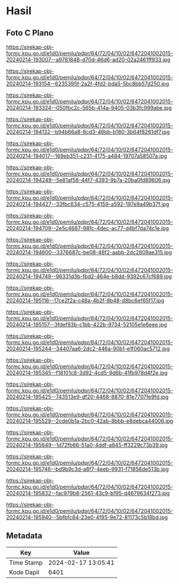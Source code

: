 # Hasil

## Foto C Plano

https://sirekap-obj-formc.kpu.go.id/e1d0/pemilu/pdpr/64/72/04/10/02/6472041002015-20240214-193007--a9781848-d70d-46d6-ad20-02a2461ff933.jpg

https://sirekap-obj-formc.kpu.go.id/e1d0/pemilu/pdpr/64/72/04/10/02/6472041002015-20240214-193154--6235395f-2a2f-4fd2-bda5-5bc8bb57d250.jpg

https://sirekap-obj-formc.kpu.go.id/e1d0/pemilu/pdpr/64/72/04/10/02/6472041002015-20240214-193324--050fbc2c-565b-414a-9405-03b3fc999abe.jpg

https://sirekap-obj-formc.kpu.go.id/e1d0/pemilu/pdpr/64/72/04/10/02/6472041002015-20240214-194132--b94b66a8-8cd3-46bb-b180-3b64f8261df7.jpg

https://sirekap-obj-formc.kpu.go.id/e1d0/pemilu/pdpr/64/72/04/10/02/6472041002015-20240214-194017--169eb351-c231-4175-a484-19707a58507a.jpg

https://sirekap-obj-formc.kpu.go.id/e1d0/pemilu/pdpr/64/72/04/10/02/6472041002015-20240214-194249--5e81af58-44f7-4393-9b7a-20ba0fd89606.jpg

https://sirekap-obj-formc.kpu.go.id/e1d0/pemilu/pdpr/64/72/04/10/02/6472041002015-20240214-194427--33fbc634-c575-4159-a592-197e9a49b37f.jpg

https://sirekap-obj-formc.kpu.go.id/e1d0/pemilu/pdpr/64/72/04/10/02/6472041002015-20240214-194709--2e5c4687-98fc-4dec-ac77-d4bf7da74c1e.jpg

https://sirekap-obj-formc.kpu.go.id/e1d0/pemilu/pdpr/64/72/04/10/02/6472041002015-20240214-194600--3376687c-be08-46f2-aabb-2dc2809ae315.jpg

https://sirekap-obj-formc.kpu.go.id/e1d0/pemilu/pdpr/64/72/04/10/02/6472041002015-20240214-194749--96331d3b-fbd2-464e-b8dd-9392c67cf689.jpg

https://sirekap-obj-formc.kpu.go.id/e1d0/pemilu/pdpr/64/72/04/10/02/6472041002015-20240214-195116--17ce2f2a-c48a-4b2f-8b48-d8bc6ef65f17.jpg

https://sirekap-obj-formc.kpu.go.id/e1d0/pemilu/pdpr/64/72/04/10/02/6472041002015-20240214-195157--3fdef93b-c1bb-422b-9734-52105e1e6eee.jpg

https://sirekap-obj-formc.kpu.go.id/e1d0/pemilu/pdpr/64/72/04/10/02/6472041002015-20240214-195244--34407aa6-2dc2-446a-90b1-e1f060ac5712.jpg

https://sirekap-obj-formc.kpu.go.id/e1d0/pemilu/pdpr/64/72/04/10/02/6472041002015-20240214-195345--f18101c8-3d92-4cd5-9d6b-41fb978d4f2e.jpg

https://sirekap-obj-formc.kpu.go.id/e1d0/pemilu/pdpr/64/72/04/10/02/6472041002015-20240214-195425--743513e9-df20-4468-8870-81e7707fe9fd.jpg

https://sirekap-obj-formc.kpu.go.id/e1d0/pemilu/pdpr/64/72/04/10/02/6472041002015-20240214-195529--2cde0b1a-2bc0-42ab-8bbb-e8debca44006.jpg

https://sirekap-obj-formc.kpu.go.id/e1d0/pemilu/pdpr/64/72/04/10/02/6472041002015-20240214-195649--1d72fb66-51a0-4ddf-a845-ff3229c73b39.jpg

https://sirekap-obj-formc.kpu.go.id/e1d0/pemilu/pdpr/64/72/04/10/02/6472041002015-20240214-195746--bd9b9c3d-a8f7-4eeb-9931-f71856de513b.jpg

https://sirekap-obj-formc.kpu.go.id/e1d0/pemilu/pdpr/64/72/04/10/02/6472041002015-20240214-195832--fac979b8-2561-43c9-bf95-d4679634f273.jpg

https://sirekap-obj-formc.kpu.go.id/e1d0/pemilu/pdpr/64/72/04/10/02/6472041002015-20240214-195940--5bfbfc84-23e0-4f85-9e72-81173c5b18bd.jpg


## Metadata

| Key        | Value               |
| ---------- | ------------------- |
| Time Stamp | 2024-02-17 13:05:41 |
| Kode Dapil | 6401                |



